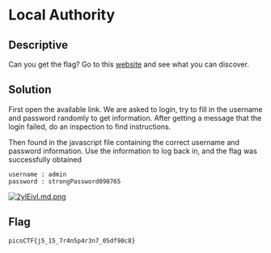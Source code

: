 # Local Authority

## Descriptive

Can you get the flag?
Go to this [website](http://saturn.picoctf.net:63681/) and see what you can discover.

## Solution

First open the available link. We are asked to login, try to fill in the username and password randomly to get information. After getting a message that the login failed, do an inspection to find instructions. 

Then found in the javascript file containing the correct username and password information. Use the information to log back in, and the flag was successfully obtained

```
username : admin
password : strongPassword098765
```

[![2ylEivI.md.png](https://i.imgur.com/r2fHk1l.png)](https://imgur.com/r2fHk1l)


## Flag
    picoCTF{j5_15_7r4n5p4r3n7_05df90c8}

